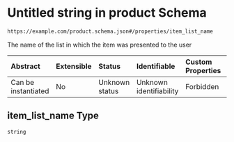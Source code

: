 # Untitled string in product Schema

```txt
https://example.com/product.schema.json#/properties/item_list_name
```

The name of the list in which the item was presented to the user

| Abstract            | Extensible | Status         | Identifiable            | Custom Properties | Additional Properties | Access Restrictions | Defined In                                                                          |
| :------------------ | :--------- | :------------- | :---------------------- | :---------------- | :-------------------- | :------------------ | :---------------------------------------------------------------------------------- |
| Can be instantiated | No         | Unknown status | Unknown identifiability | Forbidden         | Allowed               | none                | [product.schema.json\*](../../../../out/product.schema.json "open original schema") |

## item\_list\_name Type

`string`
